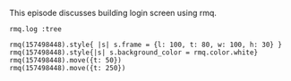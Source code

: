 This episode discusses building login screen using rmq.


```
rmq.log :tree

rmq(157498448).style{ |s| s.frame = {l: 100, t: 80, w: 100, h: 30} }
rmq(157498448).style{|s| s.background_color = rmq.color.white}
rmq(157498448).move({t: 50})
rmq(157498448).move({t: 250})
```
